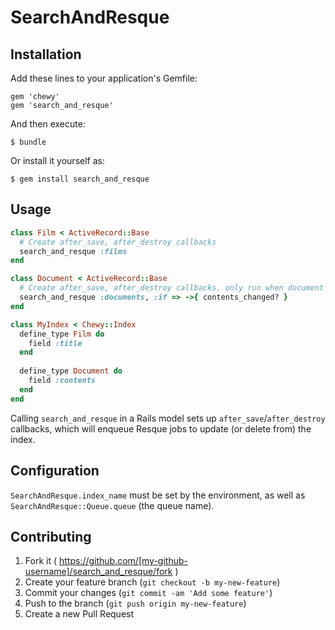 # SearchAndResque

## Installation

Add these lines to your application's Gemfile:

    gem 'chewy'
    gem 'search_and_resque'

And then execute:

    $ bundle

Or install it yourself as:

    $ gem install search_and_resque

## Usage

```ruby
class Film < ActiveRecord::Base
  # Create after_save, after_destroy callbacks
  search_and_resque :films
end

class Document < ActiveRecord::Base
  # Create after_save, after_destroy callbacks, only run when document text has changed
  search_and_resque :documents, :if => ->{ contents_changed? }
end

class MyIndex < Chewy::Index
  define_type Film do
    field :title
  end
  
  define_type Document do
    field :contents
  end
end
```

Calling `search_and_resque` in a Rails model sets up `after_save`/`after_destroy` callbacks, which will enqueue Resque jobs to update (or delete from) the index.

## Configuration

`SearchAndResque.index_name` must be set by the environment, as well as `SearchAndResque::Queue.queue` (the queue name).

## Contributing

1. Fork it ( https://github.com/[my-github-username]/search_and_resque/fork )
2. Create your feature branch (`git checkout -b my-new-feature`)
3. Commit your changes (`git commit -am 'Add some feature'`)
4. Push to the branch (`git push origin my-new-feature`)
5. Create a new Pull Request
